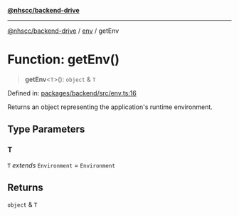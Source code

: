 [**@nhscc/backend-drive**](../../README.md)

***

[@nhscc/backend-drive](../../README.md) / [env](../README.md) / getEnv

# Function: getEnv()

> **getEnv**\<`T`\>(): `object` & `T`

Defined in: [packages/backend/src/env.ts:16](https://github.com/nhscc/drive.api.hscc.bdpa.org/blob/cc6ab5a21520f62a19ce4eb5924de51caa830ea7/packages/backend/src/env.ts#L16)

Returns an object representing the application's runtime environment.

## Type Parameters

### T

`T` *extends* `Environment` = `Environment`

## Returns

`object` & `T`
